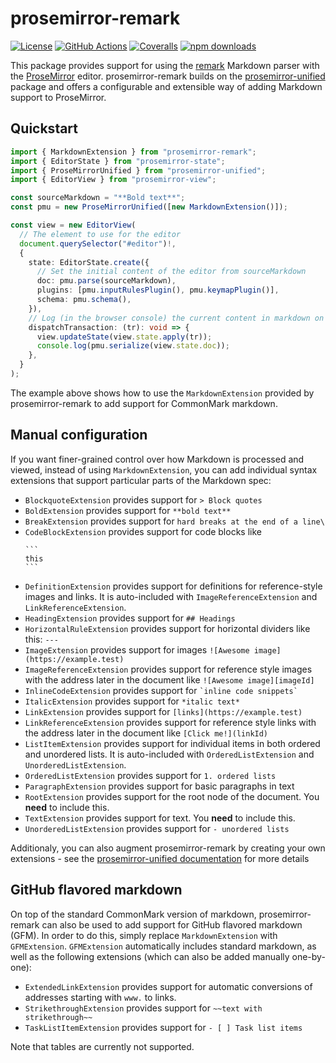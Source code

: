 # prosemirror-remark

[![License](https://img.shields.io/github/license/marekdedic/prosemirror-remark)](https://github.com/marekdedic/prosemirror-remark/blob/master/LICENSE)
[![GitHub Actions](https://img.shields.io/github/actions/workflow/status/marekdedic/prosemirror-remark/CI.yml?logo=github)](https://github.com/marekdedic/prosemirror-remark/actions/workflows/CI.yml)
[![Coveralls](https://img.shields.io/coverallsCoverage/github/marekdedic/prosemirror-remark)](https://coveralls.io/github/marekdedic/prosemirror-remark)
[![npm downloads](https://img.shields.io/npm/dm/prosemirror-remark?logo=npm)](https://www.npmjs.com/package/prosemirror-remark)

This package provides support for using the [remark](https://github.com/remarkjs/remark) Markdown parser with the [ProseMirror](https://prosemirror.net/) editor. prosemirror-remark builds on the [prosemirror-unified](https://github.com/marekdedic/prosemirror-unified) package and offers a configurable and extensible way of adding Markdown support to ProseMirror.

## Quickstart

```ts
import { MarkdownExtension } from "prosemirror-remark";
import { EditorState } from "prosemirror-state";
import { ProseMirrorUnified } from "prosemirror-unified";
import { EditorView } from "prosemirror-view";

const sourceMarkdown = "**Bold text**";
const pmu = new ProseMirrorUnified([new MarkdownExtension()]);

const view = new EditorView(
  // The element to use for the editor
  document.querySelector("#editor")!,
  {
    state: EditorState.create({
      // Set the initial content of the editor from sourceMarkdown
      doc: pmu.parse(sourceMarkdown),
      plugins: [pmu.inputRulesPlugin(), pmu.keymapPlugin()],
      schema: pmu.schema(),
    }),
    // Log (in the browser console) the current content in markdown on every update
    dispatchTransaction: (tr): void => {
      view.updateState(view.state.apply(tr));
      console.log(pmu.serialize(view.state.doc));
    },
  }
);
```

The example above shows how to use the `MarkdownExtension` provided by prosemirror-remark to add support for CommonMark markdown.

## Manual configuration

If you want finer-grained control over how Markdown is processed and viewed, instead of using `MarkdownExtension`, you can add individual syntax extensions that support particular parts of the Markdown spec:

- `BlockquoteExtension` provides support for `> Block quotes`
- `BoldExtension` provides support for `**bold text**`
- `BreakExtension` provides support for `hard breaks at the end of a line\`
- `CodeBlockExtension` provides support for code blocks like
  ````
  ```
  this
  ```
  ````
- `DefinitionExtension` provides support for definitions for reference-style images and links. It is auto-included with `ImageReferenceExtension` and `LinkReferenceExtension`.
- `HeadingExtension` provides support for `## Headings`
- `HorizontalRuleExtension` provides support for horizontal dividers like this: `---`
- `ImageExtension` provides support for images `![Awesome image](https://example.test)`
- `ImageReferenceExtension` provides support for reference style images with the address later in the document like `![Awesome image][imageId]`
- `InlineCodeExtension` provides support for `` `inline code snippets` ``
- `ItalicExtension` provides support for `*italic text*`
- `LinkExtension` provides support for `[links](https://example.test)`
- `LinkReferenceExtension` provides support for reference style links with the address later in the document like `[Click me!](linkId)`
- `ListItemExtension` provides support for individual items in both ordered and unordered lists. It is auto-included with `OrderedListExtension` and `UnorderedListExtension`.
- `OrderedListExtension` provides support for `1. ordered lists`
- `ParagraphExtension` provides support for basic paragraphs in text
- `RootExtension` provides support for the root node of the document. You **need** to include this.
- `TextExtension` provides support for text. You **need** to include this.
- `UnorderedListExtension` provides support for `- unordered lists`

Additionaly, you can also augment prosemirror-remark by creating your own extensions - see the [prosemirror-unified documentation](https://github.com/marekdedic/prosemirror-unified/#creating-your-own-extensions) for more details

## GitHub flavored markdown

On top of the standard CommonMark version of markdown, prosemirror-remark can also be used to add support for GitHub flavored markdown (GFM). In order to do this, simply replace `MarkdownExtension` with `GFMExtension`. `GFMExtension` automatically includes standard markdown, as well as the following extensions (which can also be added manually one-by-one):

- `ExtendedLinkExtension` provides support for automatic conversions of addresses starting with `www.` to links.
- `StrikethroughExtension` provides support for `~~text with strikethrough~~`
- `TaskListItemExtension` provides support for `- [ ] Task list items`

Note that tables are currently not supported.
